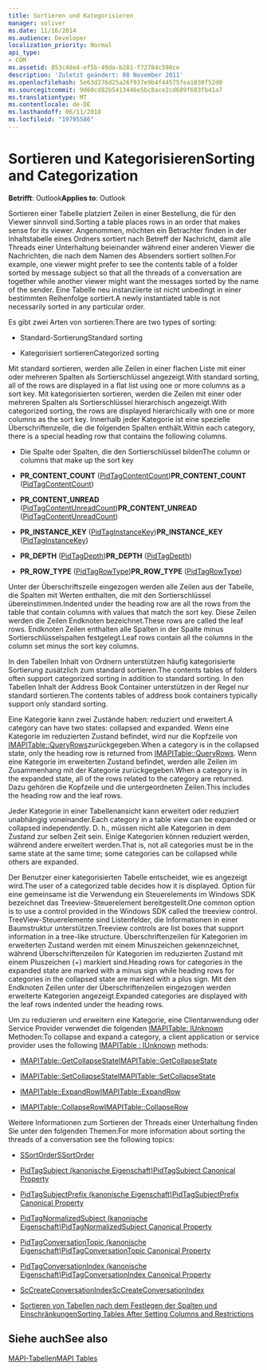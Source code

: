 ```yaml
---
title: Sortieren und Kategorisieren
manager: soliver
ms.date: 11/16/2014
ms.audience: Developer
localization_priority: Normal
api_type:
- COM
ms.assetid: 853c48e4-ef5b-49da-b281-f72784c598ce
description: 'Zuletzt geändert: 08 November 2011'
ms.openlocfilehash: 5e63d276d25a26f937e9b4f44575fea1030f52d0
ms.sourcegitcommit: 9d60cd82b5413446e5bc8ace2cd689f683fb41a7
ms.translationtype: MT
ms.contentlocale: de-DE
ms.lasthandoff: 06/11/2018
ms.locfileid: "19795586"
---
```

# <a name="sorting-and-categorization"></a><span data-ttu-id="06d1d-103">Sortieren und Kategorisieren</span><span class="sxs-lookup"><span data-stu-id="06d1d-103">Sorting and Categorization</span></span>

 
  
<span data-ttu-id="06d1d-104">**Betrifft**: Outlook</span><span class="sxs-lookup"><span data-stu-id="06d1d-104">**Applies to**: Outlook</span></span> 
  
<span data-ttu-id="06d1d-105">Sortieren einer Tabelle platziert Zeilen in einer Bestellung, die für den Viewer sinnvoll sind.</span><span class="sxs-lookup"><span data-stu-id="06d1d-105">Sorting a table places rows in an order that makes sense for its viewer.</span></span> <span data-ttu-id="06d1d-106">Angenommen, möchten ein Betrachter finden in der Inhaltstabelle eines Ordners sortiert nach Betreff der Nachricht, damit alle Threads einer Unterhaltung beieinander während einer anderen Viewer die Nachrichten, die nach dem Namen des Absenders sortiert sollten.</span><span class="sxs-lookup"><span data-stu-id="06d1d-106">For example, one viewer might prefer to see the contents table of a folder sorted by message subject so that all the threads of a conversation are together while another viewer might want the messages sorted by the name of the sender.</span></span> <span data-ttu-id="06d1d-107">Eine Tabelle neu instanziierte ist nicht unbedingt in einer bestimmten Reihenfolge sortiert.</span><span class="sxs-lookup"><span data-stu-id="06d1d-107">A newly instantiated table is not necessarily sorted in any particular order.</span></span> 
  
<span data-ttu-id="06d1d-108">Es gibt zwei Arten von sortieren:</span><span class="sxs-lookup"><span data-stu-id="06d1d-108">There are two types of sorting:</span></span>
  
- <span data-ttu-id="06d1d-109">Standard-Sortierung</span><span class="sxs-lookup"><span data-stu-id="06d1d-109">Standard sorting</span></span>
    
- <span data-ttu-id="06d1d-110">Kategorisiert sortieren</span><span class="sxs-lookup"><span data-stu-id="06d1d-110">Categorized sorting</span></span> 
    
<span data-ttu-id="06d1d-111">Mit standard sortieren, werden alle Zeilen in einer flachen Liste mit einer oder mehreren Spalten als Sortierschlüssel angezeigt.</span><span class="sxs-lookup"><span data-stu-id="06d1d-111">With standard sorting, all of the rows are displayed in a flat list using one or more columns as a sort key.</span></span> <span data-ttu-id="06d1d-112">Mit kategorisierten sortieren, werden die Zeilen mit einer oder mehreren Spalten als Sortierschlüssel hierarchisch angezeigt.</span><span class="sxs-lookup"><span data-stu-id="06d1d-112">With categorized sorting, the rows are displayed hierarchically with one or more columns as the sort key.</span></span> <span data-ttu-id="06d1d-113">Innerhalb jeder Kategorie ist eine spezielle Überschriftenzeile, die die folgenden Spalten enthält.</span><span class="sxs-lookup"><span data-stu-id="06d1d-113">Within each category, there is a special heading row that contains the following columns.</span></span>
  
- <span data-ttu-id="06d1d-114">Die Spalte oder Spalten, die den Sortierschlüssel bilden</span><span class="sxs-lookup"><span data-stu-id="06d1d-114">The column or columns that make up the sort key</span></span>
    
- <span data-ttu-id="06d1d-115">**PR_CONTENT_COUNT** ([PidTagContentCount](pidtagcontentcount-canonical-property.md))</span><span class="sxs-lookup"><span data-stu-id="06d1d-115">**PR_CONTENT_COUNT** ([PidTagContentCount](pidtagcontentcount-canonical-property.md))</span></span>
    
- <span data-ttu-id="06d1d-116">**PR_CONTENT_UNREAD** ([PidTagContentUnreadCount](pidtagcontentunreadcount-canonical-property.md))</span><span class="sxs-lookup"><span data-stu-id="06d1d-116">**PR_CONTENT_UNREAD** ([PidTagContentUnreadCount](pidtagcontentunreadcount-canonical-property.md))</span></span>
    
- <span data-ttu-id="06d1d-117">**PR_INSTANCE_KEY** ([PidTagInstanceKey](pidtaginstancekey-canonical-property.md))</span><span class="sxs-lookup"><span data-stu-id="06d1d-117">**PR_INSTANCE_KEY** ([PidTagInstanceKey](pidtaginstancekey-canonical-property.md))</span></span>
    
- <span data-ttu-id="06d1d-118">**PR_DEPTH** ([PidTagDepth](pidtagdepth-canonical-property.md))</span><span class="sxs-lookup"><span data-stu-id="06d1d-118">**PR_DEPTH** ([PidTagDepth](pidtagdepth-canonical-property.md))</span></span>
    
- <span data-ttu-id="06d1d-119">**PR_ROW_TYPE** ([PidTagRowType](pidtagrowtype-canonical-property.md))</span><span class="sxs-lookup"><span data-stu-id="06d1d-119">**PR_ROW_TYPE** ([PidTagRowType](pidtagrowtype-canonical-property.md))</span></span> 
    
<span data-ttu-id="06d1d-120">Unter der Überschriftszeile eingezogen werden alle Zeilen aus der Tabelle, die Spalten mit Werten enthalten, die mit den Sortierschlüssel übereinstimmen.</span><span class="sxs-lookup"><span data-stu-id="06d1d-120">Indented under the heading row are all the rows from the table that contain columns with values that match the sort key.</span></span> <span data-ttu-id="06d1d-121">Diese Zeilen werden die Zeilen Endknoten bezeichnet.</span><span class="sxs-lookup"><span data-stu-id="06d1d-121">These rows are called the leaf rows.</span></span> <span data-ttu-id="06d1d-122">Endknoten Zeilen enthalten alle Spalten in der Spalte minus Sortierschlüsselspalten festgelegt.</span><span class="sxs-lookup"><span data-stu-id="06d1d-122">Leaf rows contain all the columns in the column set minus the sort key columns.</span></span> 
  
<span data-ttu-id="06d1d-123">In den Tabellen Inhalt von Ordnern unterstützen häufig kategorisierte Sortierung zusätzlich zum standard sortieren.</span><span class="sxs-lookup"><span data-stu-id="06d1d-123">The contents tables of folders often support categorized sorting in addition to standard sorting.</span></span> <span data-ttu-id="06d1d-124">In den Tabellen Inhalt der Address Book Container unterstützen in der Regel nur standard sortieren.</span><span class="sxs-lookup"><span data-stu-id="06d1d-124">The contents tables of address book containers typically support only standard sorting.</span></span> 
  
<span data-ttu-id="06d1d-125">Eine Kategorie kann zwei Zustände haben: reduziert und erweitert.</span><span class="sxs-lookup"><span data-stu-id="06d1d-125">A category can have two states: collapsed and expanded.</span></span> <span data-ttu-id="06d1d-126">Wenn eine Kategorie im reduzierten Zustand befindet, wird nur die Kopfzeile von [IMAPITable::QueryRows](imapitable-queryrows.md)zurückgegeben.</span><span class="sxs-lookup"><span data-stu-id="06d1d-126">When a category is in the collapsed state, only the heading row is returned from [IMAPITable::QueryRows](imapitable-queryrows.md).</span></span> <span data-ttu-id="06d1d-127">Wenn eine Kategorie im erweiterten Zustand befindet, werden alle Zeilen im Zusammenhang mit der Kategorie zurückgegeben.</span><span class="sxs-lookup"><span data-stu-id="06d1d-127">When a category is in the expanded state, all of the rows related to the category are returned.</span></span> <span data-ttu-id="06d1d-128">Dazu gehören die Kopfzeile und die untergeordneten Zeilen.</span><span class="sxs-lookup"><span data-stu-id="06d1d-128">This includes the heading row and the leaf rows.</span></span> 
  
<span data-ttu-id="06d1d-129">Jeder Kategorie in einer Tabellenansicht kann erweitert oder reduziert unabhängig voneinander.</span><span class="sxs-lookup"><span data-stu-id="06d1d-129">Each category in a table view can be expanded or collapsed independently.</span></span> <span data-ttu-id="06d1d-130">D. h., müssen nicht alle Kategorien in dem Zustand zur selben Zeit sein. Einige Kategorien können reduziert werden, während andere erweitert werden.</span><span class="sxs-lookup"><span data-stu-id="06d1d-130">That is, not all categories must be in the same state at the same time; some categories can be collapsed while others are expanded.</span></span> 
  
<span data-ttu-id="06d1d-131">Der Benutzer einer kategorisierten Tabelle entscheidet, wie es angezeigt wird.</span><span class="sxs-lookup"><span data-stu-id="06d1d-131">The user of a categorized table decides how it is displayed.</span></span> <span data-ttu-id="06d1d-132">Option für eine gemeinsame ist die Verwendung ein Steuerelements im Windows SDK bezeichnet das Treeview-Steuerelement bereitgestellt.</span><span class="sxs-lookup"><span data-stu-id="06d1d-132">One common option is to use a control provided in the Windows SDK called the treeview control.</span></span> <span data-ttu-id="06d1d-133">TreeView-Steuerelemente sind Listenfelder, die Informationen in einer Baumstruktur unterstützen.</span><span class="sxs-lookup"><span data-stu-id="06d1d-133">Treeview controls are list boxes that support information in a tree-like structure.</span></span> <span data-ttu-id="06d1d-134">Überschriftenzeilen für Kategorien im erweiterten Zustand werden mit einem Minuszeichen gekennzeichnet, während Überschriftenzeilen für Kategorien im reduzierten Zustand mit einem Pluszeichen (+) markiert sind.</span><span class="sxs-lookup"><span data-stu-id="06d1d-134">Heading rows for categories in the expanded state are marked with a minus sign while heading rows for categories in the collapsed state are marked with a plus sign.</span></span> <span data-ttu-id="06d1d-135">Mit den Endknoten Zeilen unter der Überschriftenzeilen eingezogen werden erweiterte Kategorien angezeigt.</span><span class="sxs-lookup"><span data-stu-id="06d1d-135">Expanded categories are displayed with the leaf rows indented under the heading rows.</span></span> 
  
<span data-ttu-id="06d1d-136">Um zu reduzieren und erweitern eine Kategorie, eine Clientanwendung oder Service Provider verwendet die folgenden [IMAPITable: IUnknown](imapitableiunknown.md) Methoden:</span><span class="sxs-lookup"><span data-stu-id="06d1d-136">To collapse and expand a category, a client application or service provider uses the following [IMAPITable : IUnknown](imapitableiunknown.md) methods:</span></span> 
  
- [<span data-ttu-id="06d1d-137">IMAPITable::GetCollapseState</span><span class="sxs-lookup"><span data-stu-id="06d1d-137">IMAPITable::GetCollapseState</span></span>](imapitable-getcollapsestate.md)
    
- [<span data-ttu-id="06d1d-138">IMAPITable::SetCollapseState</span><span class="sxs-lookup"><span data-stu-id="06d1d-138">IMAPITable::SetCollapseState</span></span>](imapitable-setcollapsestate.md)
    
- [<span data-ttu-id="06d1d-139">IMAPITable::ExpandRow</span><span class="sxs-lookup"><span data-stu-id="06d1d-139">IMAPITable::ExpandRow</span></span>](imapitable-expandrow.md)
    
- [<span data-ttu-id="06d1d-140">IMAPITable::CollapseRow</span><span class="sxs-lookup"><span data-stu-id="06d1d-140">IMAPITable::CollapseRow</span></span>](imapitable-collapserow.md)
    
<span data-ttu-id="06d1d-141">Weitere Informationen zum Sortieren der Threads einer Unterhaltung finden Sie unter den folgenden Themen:</span><span class="sxs-lookup"><span data-stu-id="06d1d-141">For more information about sorting the threads of a conversation see the following topics:</span></span>
  
- [<span data-ttu-id="06d1d-142">SSortOrder</span><span class="sxs-lookup"><span data-stu-id="06d1d-142">SSortOrder</span></span>](ssortorder.md)
    
- [<span data-ttu-id="06d1d-143">PidTagSubject (kanonische Eigenschaft)</span><span class="sxs-lookup"><span data-stu-id="06d1d-143">PidTagSubject Canonical Property</span></span>](pidtagsubject-canonical-property.md)
    
- [<span data-ttu-id="06d1d-144">PidTagSubjectPrefix (kanonische Eigenschaft)</span><span class="sxs-lookup"><span data-stu-id="06d1d-144">PidTagSubjectPrefix Canonical Property</span></span>](pidtagsubjectprefix-canonical-property.md)
    
- [<span data-ttu-id="06d1d-145">PidTagNormalizedSubject (kanonische Eigenschaft)</span><span class="sxs-lookup"><span data-stu-id="06d1d-145">PidTagNormalizedSubject Canonical Property</span></span>](pidtagnormalizedsubject-canonical-property.md)
    
- [<span data-ttu-id="06d1d-146">PidTagConversationTopic (kanonische Eigenschaft)</span><span class="sxs-lookup"><span data-stu-id="06d1d-146">PidTagConversationTopic Canonical Property</span></span>](pidtagconversationtopic-canonical-property.md)
    
- [<span data-ttu-id="06d1d-147">PidTagConversationIndex (kanonische Eigenschaft)</span><span class="sxs-lookup"><span data-stu-id="06d1d-147">PidTagConversationIndex Canonical Property</span></span>](pidtagconversationindex-canonical-property.md)
    
- [<span data-ttu-id="06d1d-148">ScCreateConversationIndex</span><span class="sxs-lookup"><span data-stu-id="06d1d-148">ScCreateConversationIndex</span></span>](sccreateconversationindex.md)
    
- [<span data-ttu-id="06d1d-149">Sortieren von Tabellen nach dem Festlegen der Spalten und Einschränkungen</span><span class="sxs-lookup"><span data-stu-id="06d1d-149">Sorting Tables After Setting Columns and Restrictions</span></span>](sorting-tables-after-setting-columns-and-restrictions.md)
    
## <a name="see-also"></a><span data-ttu-id="06d1d-150">Siehe auch</span><span class="sxs-lookup"><span data-stu-id="06d1d-150">See also</span></span>



[<span data-ttu-id="06d1d-151">MAPI-Tabellen</span><span class="sxs-lookup"><span data-stu-id="06d1d-151">MAPI Tables</span></span>](mapi-tables.md)


